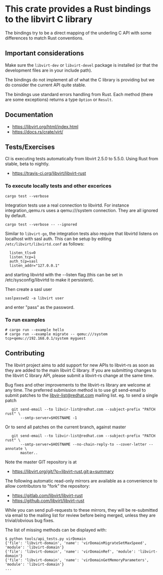 # This crate provides a Rust bindings to the libvirt C library

The bindings try to be a direct mapping of the underling C API
with some differences to match Rust conventions.

## Important considerations

Make sure the `libvirt-dev` or `libvirt-devel` package is installed
(or that the development files are in your include path).

The bindings do not implement all of what the C library is providing
but we do consider the current API quite stable.

The bindings use standard errors handling from Rust. Each method
(there are some exceptions) returns a type `Option` or `Result`.

## Documentation

* https://libvirt.org/html/index.html
* https://docs.rs/crate/virt/

## Tests/Exercises

CI is executing tests automatically from libvirt 2.5.0 to 5.5.0. Using
Rust from stable, beta to nightly.

* https://travis-ci.org/libvirt/libvirt-rust

### To execute locally tests and other excerices

`cargo test --verbose`

Integration tests use a real connection to libvirtd. For instance
integration_qemu.rs uses a qemu:///system connection. They are all
ignored by default.

`cargo test --verbose -- --ignored`

Similar to `libvirt-go`, the integration tests also require that
libvirtd listens on localhost with sasl auth. This can be setup by
editing `/etc/libvirt/libvirtd.conf` as follows:

```
  listen_tls=0
  listen_tcp=1
  auth_tcp=sasl
  listen_addr="127.0.0.1"
```

and starting libvirtd with the --listen flag (this can
be set in /etc/sysconfig/libvirtd to make it persistent).

Then create a sasl user

`saslpasswd2 -a libvirt user`

and enter "pass" as the password.

### To run examples

```
# cargo run --example hello
# cargo run --example migrate -- qemu:///system tcp+qemu://192.168.0.1/system myguest

```

## Contributing

The libvirt project aims to add support for new APIs to libvirt-rs as
soon as they are added to the main libvirt C library. If you are
submitting changes to the libvirt C library API, please submit a
libvirt-rs change at the same time.

Bug fixes and other improvements to the libvirt-rs library are welcome
at any time. The preferred submission method is to use git send-email
to submit patches to the libvir-list@redhat.com mailing list. eg. to
send a single patch

```
   git send-email --to libvir-list@redhat.com --subject-prefix "PATCH rust" \
       --smtp-server=$HOSTNAME -1
```

Or to send all patches on the current branch, against master

```
   git send-email --to libvir-list@redhat.com --subject-prefix "PATCH rust" \
       --smtp-server=$HOSTNAME --no-chain-reply-to --cover-letter --annotate \
       master..
```

Note the master GIT repository is at

* https://libvirt.org/git/?p=libvirt-rust.git;a=summary

The following automatic read-only mirrors are available as a
convenience to allow contributors to "fork" the repository:

* https://gitlab.com/libvirt/libvirt-rust
* https://github.com/libvirt/libvirt-rust

While you can send pull-requests to these mirrors, they will be
re-submitted via email to the mailing list for review before being
merged, unless they are trivial/obvious bug fixes.

The list of missing methods can be displayed with:

```
$ python tools/api_tests.py virDomain
{'file': 'libvirt-domain', 'name': 'virDomainMigrateSetMaxSpeed', 'module': 'libvirt-domain'}
{'file': 'libvirt-domain', 'name': 'virDomainRef', 'module': 'libvirt-domain'}
{'file': 'libvirt-domain', 'name': 'virDomainGetMemoryParameters', 'module': 'libvirt-domain'}
...
```
